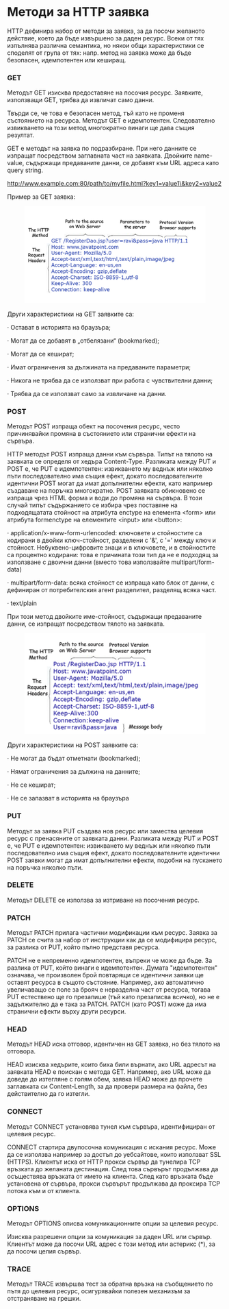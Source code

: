 # Методи за HTTP заявка

HTTP дефинира набор от методи за заявка, за да посочи желаното действие, което да бъде извършено за даден ресурс. Всеки от тях изпълнява различна семантика, но някои общи характеристики се споделят от група от тях: напр. метод на заявка може да бъде безопасен, идемпотентен или кеширащ.

### GET

Методът GET изисква предоставяне на посочия ресурс. Заявките, използващи GET, трябва да извличат само данни.

Твърди се, че това е безопасен метод, тъй като не променя състоянието на ресурса. Методът GET е идемпотентен. Следователно извикването на този метод многократно винаги ще дава същия резултат.

GET e методът на заявка по подразбиране. При него данните се изпращат посредством заглавната част на заявката. Двойките name-value, съдържащи предаваните данни, се добавят към URL адреса като query string.

http://www.example.com:80/path/to/myfile.html?key1=value1\&key2=value2

&#x20;Пример за GET заявка:

<figure><img src="../../../../assets/image (4).png" alt=""><figcaption></figcaption></figure>

Други характеристики на GET заявките са:

·        Остават в историята на браузъра;

·        Могат да се добавят в „отбелязани“ (bookmarked);

·        Могат да се кешират;

·        Имат ограничения за дължината на предаваните параметри;

·        Никога не трябва да се използват при работа с чувствителни данни;

·        Трябва да се използват само за извличане на данни.

### &#x20;POST

Методът POST изпраща обект на посочения ресурс, често причинявайки промяна в състоянието или странични ефекти на сървъра.

HTTP методът POST изпраща данни към сървъра. Типът на тялото на заявката се определя от хедъра Content-Type. Разликата между PUT и POST е, че PUT е идемпотентен: извикването му веднъж или няколко пъти последователно има същия ефект, докато последователните идентични POST могат да имат допълнителни ефекти, като например създаване на поръчка многократно. POST заявката обикновено се изпраща чрез HTML форма и води до промяна на сървъра. В този случай типът съдържанието се избира чрез поставяне на подходящатата стойност на атрибута enctype на елемента \<form> или атрибута formenctype на елементите \<input> или \<button>:

·        application/x-www-form-urlencoded: ключовете и стойностите са кодирани в двойки ключ-стойност, разделени с '&', с '=' между ключ и стойност. Небуквено-цифровите знаци и в ключовете, и в стойностите са процентно кодирани: това е причината този тип да не е подходящ за използване с двоични данни (вместо това използвайте multipart/form-data)

·        multipart/form-data: всяка стойност се изпраща като блок от данни, с дефиниран от потребителския агент разделител, разделящ всяка част.&#x20;

·        text/plain

При този метод двойките име-стойност, съдържащи предаваните данни, се изпращат посредством тялото на заявката.



<figure><img src="../../../../assets/image (5).png" alt=""><figcaption></figcaption></figure>

Други характеристики на POST заявките са:

·        Не могат да бъдат отметнати (bookmarked);

·        Нямат ограничения за дължина на данните;

·        Не се кешират;

·        Не се запазват в историята на браузъра

### PUT

Методът за заявка PUT създава нов ресурс или замества целевия ресурс с пренасяните от заявката данни. Разликата между PUT и POST е, че PUT е идемпотентен: извикването му веднъж или няколко пъти последователно има същия ефект, докато последователните идентични POST заявки могат да имат допълнителни ефекти, подобни на пускането на поръчка няколко пъти.

### DELETE

Методът DELETE се използва за изтриване на посочения ресурс.

### PATCH

Методът PATCH прилага частични модификации към ресурс. Заявка за PATCH се счита за набор от инструкции как да се модифицира ресурс, за разлика от PUT, който пълно представя ресурса.

PATCH не е непременно идемпотентен, въпреки че може да бъде. За разлика от PUT, който винаги е идемпотентен. Думата "идемпотентен" означава, че произволен брой повтарящи се идентични заявки ще оставят ресурса в същото състояние. Например, ако автоматично увеличаващо се поле за брояч е неразделна част от ресурса, тогава PUT естествено ще го презапише (тъй като презаписва всичко), но не е задължително да е така за PATCH. PATCH (като POST) може да има странични ефекти върху други ресурси. &#x20;

### HEAD

Методът HEAD иска отговор, идентичен на GET заявка, но без тялото на отговора.

HEAD изисква хедърите, които биха били върнати, ако URL адресът на заявката HEAD е поискан с метода GET. Например, ако URL може да доведе до изтегляне с голям обем, заявка HEAD може да прочете заглавката си Content-Length, за да провери размера на файла, без действително да го изтегли.

### CONNECT

Методът CONNECT установява тунел към сървъра, идентифициран от целевия ресурс.

CONNECT стартира двупосочна комуникация с искания ресурс. Може да се използва например за достъп до уебсайтове, които използват SSL (HTTPS). Клиентът иска от HTTP прокси сървър да тунелира TCP връзката до желаната дестинация. След това сървърът продължава да осъществява връзката от името на клиента. След като връзката бъде установена от сървъра, прокси сървърът продължава да проксира TCP потока към и от клиента.

### OPTIONS

Методът OPTIONS описва комуникационните опции за целевия ресурс.

Изисква разрешени опции за комуникация за даден URL или сървър. Клиентът може да посочи URL адрес с този метод или астерикс (\*), за да посочи целия сървър.

### TRACE

Методът TRACE извършва тест за обратна връзка на съобщението по пътя до целевия ресурс, осигурявайки полезен механизъм за отстраняване на грешки. &#x20;

###
